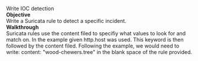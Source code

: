 Write IOC detection\
**Objective**\
Write a Suricata rule to detect a specific incident.\
**Walkthrough**\
Suricata rules use the content filed to specifiy what values to look for and match on. In the example given http.host was used. This keyword is then followed by the content filed. Following the example, we would need to write: content: "wood-chewers.tree" in the blank space of the rule provided. 
